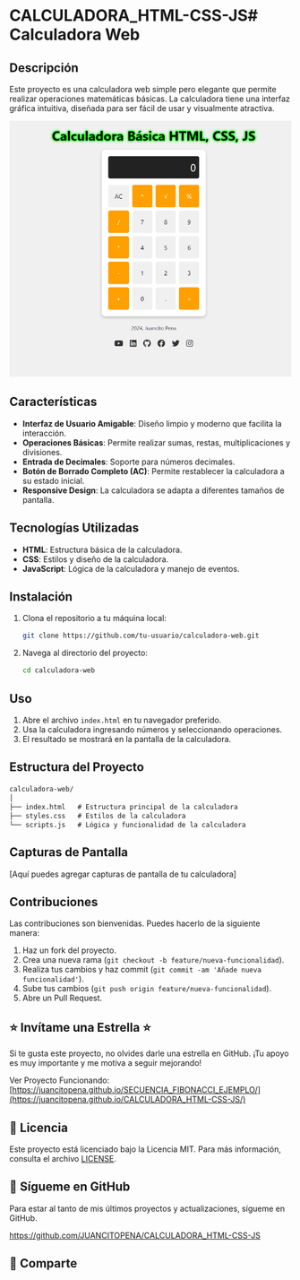 # CALCULADORA_HTML-CSS-JS# Calculadora Web

## Descripción

Este proyecto es una calculadora web simple pero elegante que permite realizar operaciones matemáticas básicas. La calculadora tiene una interfaz gráfica intuitiva, diseñada para ser fácil de usar y visualmente atractiva.

![PORTADA](Screenshot_151.png)

## Características

- **Interfaz de Usuario Amigable**: Diseño limpio y moderno que facilita la interacción.
- **Operaciones Básicas**: Permite realizar sumas, restas, multiplicaciones y divisiones.
- **Entrada de Decimales**: Soporte para números decimales.
- **Botón de Borrado Completo (AC)**: Permite restablecer la calculadora a su estado inicial.
- **Responsive Design**: La calculadora se adapta a diferentes tamaños de pantalla.

## Tecnologías Utilizadas

- **HTML**: Estructura básica de la calculadora.
- **CSS**: Estilos y diseño de la calculadora.
- **JavaScript**: Lógica de la calculadora y manejo de eventos.

## Instalación

1. Clona el repositorio a tu máquina local:
   ```sh
   git clone https://github.com/tu-usuario/calculadora-web.git
   ```

2. Navega al directorio del proyecto:
   ```sh
   cd calculadora-web
   ```

## Uso

1. Abre el archivo `index.html` en tu navegador preferido.
2. Usa la calculadora ingresando números y seleccionando operaciones.
3. El resultado se mostrará en la pantalla de la calculadora.

## Estructura del Proyecto

```
calculadora-web/
│
├── index.html   # Estructura principal de la calculadora
├── styles.css   # Estilos de la calculadora
└── scripts.js   # Lógica y funcionalidad de la calculadora
```

## Capturas de Pantalla

[Aquí puedes agregar capturas de pantalla de tu calculadora]

## Contribuciones

Las contribuciones son bienvenidas. Puedes hacerlo de la siguiente manera:

1. Haz un fork del proyecto.
2. Crea una nueva rama (`git checkout -b feature/nueva-funcionalidad`).
3. Realiza tus cambios y haz commit (`git commit -am 'Añade nueva funcionalidad'`).
4. Sube tus cambios (`git push origin feature/nueva-funcionalidad`).
5. Abre un Pull Request.

## ⭐ Invítame una Estrella ⭐

Si te gusta este proyecto, no olvides darle una estrella en GitHub. ¡Tu apoyo es muy importante y me motiva a seguir mejorando!

Ver Proyecto Funcionando: [https://juancitopena.github.io/SECUENCIA_FIBONACCI_EJEMPLO/](https://juancitopena.github.io/CALCULADORA_HTML-CSS-JS/)

## 📜 Licencia

Este proyecto está licenciado bajo la Licencia MIT. Para más información, consulta el archivo [LICENSE](LICENSE).

## 🔔 Sígueme en GitHub

Para estar al tanto de mis últimos proyectos y actualizaciones, sígueme en GitHub.

https://github.com/JUANCITOPENA/CALCULADORA_HTML-CSS-JS

## 🤝 Comparte
